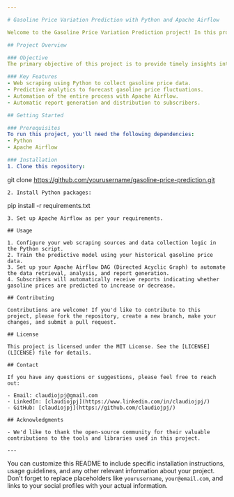 ```yaml
---

# Gasoline Price Variation Prediction with Python and Apache Airflow

Welcome to the Gasoline Price Variation Prediction project! In this project, we use Python for web scraping to track gasoline prices and relevant factors, then employ predictive analytics to forecast gasoline price fluctuations. To make the process even more efficient, we've leveraged Apache Airflow to automate the entire pipeline, allowing us to send automated reports to subscribers. Let's dive into the details.

## Project Overview

### Objective
The primary objective of this project is to provide timely insights into gasoline price changes, helping consumers plan their expenses effectively by predicting whether the gasoline price will increase or decrease.

### Key Features
- Web scraping using Python to collect gasoline price data.
- Predictive analytics to forecast gasoline price fluctuations.
- Automation of the entire process with Apache Airflow.
- Automatic report generation and distribution to subscribers.

## Getting Started

### Prerequisites
To run this project, you'll need the following dependencies:
- Python
- Apache Airflow

### Installation
1. Clone this repository:
   ```
   git clone https://github.com/yourusername/gasoline-price-prediction.git
   ```
2. Install Python packages:
   ```
   pip install -r requirements.txt
   ```
3. Set up Apache Airflow as per your requirements.

## Usage

1. Configure your web scraping sources and data collection logic in the Python script.
2. Train the predictive model using your historical gasoline price data.
3. Set up your Apache Airflow DAG (Directed Acyclic Graph) to automate the data retrieval, analysis, and report generation.
4. Subscribers will automatically receive reports indicating whether gasoline prices are predicted to increase or decrease.

## Contributing

Contributions are welcome! If you'd like to contribute to this project, please fork the repository, create a new branch, make your changes, and submit a pull request.

## License

This project is licensed under the MIT License. See the [LICENSE](LICENSE) file for details.

## Contact

If you have any questions or suggestions, please feel free to reach out:

- Email: claudiojpj@gmail.com
- LinkedIn: [claudiojpj](https://www.linkedin.com/in/claudiojpj/)
- GitHub: [claudiojpj](https://github.com/claudiojpj/)

## Acknowledgments

- We'd like to thank the open-source community for their valuable contributions to the tools and libraries used in this project.

---
```


You can customize this README to include specific installation instructions, usage guidelines, and any other relevant information about your project. Don't forget to replace placeholders like `yourusername`, `your@email.com`, and links to your social profiles with your actual information.
